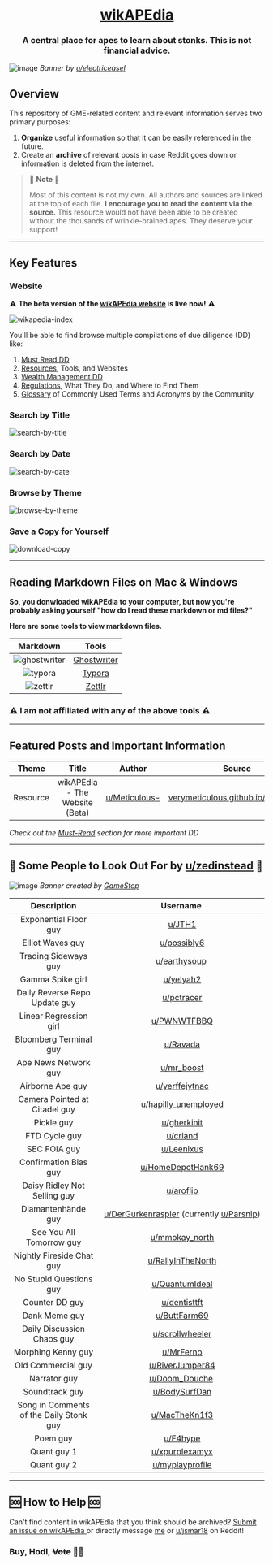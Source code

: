 <h1 align="center"> <a href="https://verymeticulous.github.io/wikAPEdia/" target="_blank">wikAPEdia</a> </h1>

<h3 align="center">
    A central place for apes to learn about stonks. This is not financial advice.
</h3>

![image](https://user-images.githubusercontent.com/82035192/123546870-7b2cd280-d72c-11eb-8ccc-9915a2f974a3.png)
_Banner by [u/electriceasel](https://www.reddit.com/user/electriceasel/)_



## Overview 
This repository of GME-related content and relevant information serves two primary purposes:
1. **Organize** useful information so that it can be easily referenced in the future. 
2. Create an **archive** of relevant posts in case Reddit goes down or information is deleted from the internet. 

> 🛑 **Note** 🛑
> 
> Most of this content is not my own. All authors and sources are linked at the top of each file. **I encourage you to read the content via the source.** This resource would not have been able to be created without the thousands of wrinkle-brained apes. They deserve your support!

---

## Key Features

### Website
⚠️ **The beta version of the <a href="https://verymeticulous.github.io/wikAPEdia/" target="_blank">wikAPEdia website</a> is live now!** ⚠️

![wikapedia-index](https://user-images.githubusercontent.com/82035192/128612044-45a22c40-73f9-4c5c-9ce1-3b1028084d1b.png) 

You'll be able to find browse multiple compilations of due diligence (DD) like:
1. <a href="https://verymeticulous.github.io/wikAPEdia/" target="_blank">Must Read DD</a>
2. <a href="https://verymeticulous.github.io/wikAPEdia/resources.html" target="_blank">Resources</a>, Tools, and Websites
3. <a href="https://verymeticulous.github.io/wikAPEdia/wealth-management.html/" target="_blank">Wealth Management DD</a>
4. <a href="https://verymeticulous.github.io/wikAPEdia/regulations.html" target="_blank">Regulations</a>, What They Do, and Where to Find Them 
5. <a href="https://verymeticulous.github.io/wikAPEdia/glossary.html" target="_blank">Glossary</a> of Commonly Used Terms and Acronyms by the Community

### Search by Title 
![search-by-title](https://user-images.githubusercontent.com/82035192/124510826-a6ee2f00-dda2-11eb-9d9b-d06f7733ebf1.gif)

### Search by Date
![search-by-date](https://user-images.githubusercontent.com/82035192/124510767-8de57e00-dda2-11eb-8464-58e6128f2708.gif)

### Browse by Theme
![browse-by-theme](https://user-images.githubusercontent.com/82035192/124510793-9a69d680-dda2-11eb-8357-c138029d03d8.png)

### Save a Copy for Yourself
![download-copy](https://user-images.githubusercontent.com/82035192/124511221-9db19200-dda3-11eb-9527-75418d9429f3.gif)

---

## Reading Markdown Files on Mac & Windows

**So, you donwloaded wikAPEdia to your computer, but now you're probably asking yourself "how do I read these markdown or md files?"**

**Here are some tools to view markdown files.**

| Markdown | Tools     | 
| :-------------: | :-------------: |
| ![ghostwriter](https://user-images.githubusercontent.com/82035192/127342978-2e361632-269c-47ae-b88d-80449f183aad.png)| [Ghostwriter](https://wereturtle.github.io/ghostwriter/index.html) |
| ![typora](https://user-images.githubusercontent.com/82035192/127342259-00c7bc2c-682a-4003-9303-9bb343423d38.png)| [Typora](https://typora.io/) |
| ![zettlr](https://user-images.githubusercontent.com/82035192/127341720-2c3a56c8-3fbd-4cad-abcd-2069399afe2e.png) |[Zettlr](https://www.zettlr.com/) | 


### ⚠️ I am not affiliated with any of the above tools  ⚠️

---

## Featured Posts and Important Information
| Theme | Title      |  Author  | Source |
| :-------------: | :-------------: |:-------------:| :-------------:|
| Resource | wikAPEdia - The Website (Beta) | [u/Meticulous-](https://www.reddit.com/u/Meticulous-/) | [verymeticulous.github.io/wikAPEdia](https://verymeticulous.github.io/wikAPEdia/)


_Check out the [Must-Read](https://github.com/verymeticulous/wikAPEdia/tree/main/Must-Read) section for more important DD_

---

## 🦍 Some People to Look Out For by [u/zedinstead](https://www.reddit.com/u/zedinstead/) 🦍

![image](https://user-images.githubusercontent.com/82035192/124322077-d3107280-db4c-11eb-84c1-6534161b4db7.png)
*Banner created by [GameStop](https://twitter.com/GameStop?ref_src=twsrc%5Egoogle%7Ctwcamp%5Eserp%7Ctwgr%5Eauthor)*

| Description | Username   |  
| :-------------: | :-------------: |
|  Exponential Floor guy | [u/JTH1](https://www.reddit.com/u/JTH1/) |
| Elliot Waves guy | [u/possibly6](https://www.reddit.com/u/possibly6/) |
| Trading Sideways guy | [u/earthysoup](https://www.reddit.com/u/earthysoup/) |
| Gamma Spike girl | [u/yelyah2](https://www.reddit.com/u/yelyah2/) |
| Daily Reverse Repo Update guy | [u/pctracer](https://www.reddit.com/u/pctracer/) |
| Linear Regression girl | [u/PWNWTFBBQ](https://www.reddit.com/u/PWNWTFBBQ/) |
| Bloomberg Terminal guy | [u/Ravada](https://www.reddit.com/u/Ravada/) |
| Ape News Network guy | [u/mr_boost](https://www.reddit.com/u/mr_boost/) |
| Airborne Ape guy | [u/yerffejytnac](https://www.reddit.com/u/yerffejytnac/) |
| Camera Pointed at Citadel guy | [u/hapilly_unemployed](https://www.reddit.com/u/hapilly_unemployed/) |
| Pickle guy | [u/gherkinit](https://www.reddit.com/u/gherkinit/) |
| FTD Cycle guy | [u/criand](https://www.reddit.com/u/criand/) |
| SEC FOIA guy | [u/Leenixus](https://www.reddit.com/u/Leenixus/) |
| Confirmation Bias guy | [u/HomeDepotHank69](https://www.reddit.com/u/HomeDepotHank69/)|
| Daisy Ridley Not Selling guy | [u/aroflip](https://www.reddit.com/u/aroflip/) |
| Diamantenhände guy | [u/DerGurkenraspler](https://www.reddit.com/u/DerGurkenraspler/) (currently [u/Parsnip](https://www.reddit.com/u/Parsnip/)) |
| See You All Tomorrow guy | [u/mmokay_north](https://www.reddit.com/u/mmokay_north/) |
| Nightly Fireside Chat guy | [u/RallyInTheNorth](https://www.reddit.com/u/RallyInTheNorth/) |
| No Stupid Questions guy | [u/QuantumIdeal](https://www.reddit.com/u/QuantumIdeal/) |
| Counter DD guy | [u/dentisttft](https://www.reddit.com/u/dentisttft/) |
| Dank Meme guy | [u/ButtFarm69](https://www.reddit.com/u/ButtFarm69/) |
| Daily Discussion Chaos guy | [u/scrollwheeler](https://www.reddit.com/u/scrollwheeler/) |
| Morphing Kenny guy | [u/MrFerno](https://www.reddit.com/u/MrFerno/) |
| Old Commercial guy | [u/RiverJumper84](https://www.reddit.com/u/RiverJumper84/) |
| Narrator guy | [u/Doom_Douche](https://www.reddit.com/u/Doom_Douche/) |
| Soundtrack guy | [u/BodySurfDan](https://www.reddit.com/u/BodySurfDan/) |
| Song in Comments of the Daily Stonk guy | [u/MacTheKn1f3](https://www.reddit.com/u/MacTheKn1f3/) |
| Poem guy | [u/F4hype](https://www.reddit.com/u/F4hype/) |
| Quant guy 1 | [u/xpurplexamyx](https://www.reddit.com/u/xpurplexamyx/) |
| Quant guy 2 | [u/myplayprofile](https://www.reddit.com/u/myplayprofile/) |

---

## 🆘 How to Help 🆘
Can't find content in wikAPEdia that you think should be archived? <a href="http://example.com/" target="_blank">Submit an issue on wikAPEdia </a> or directly message [me](https://www.reddit.com/user/Meticulous-) or [u/jsmar18](https://www.reddit.com/user/jsmar18/) on Reddit!

### Buy, Hodl, ~~Vote~~ 💎🙌
